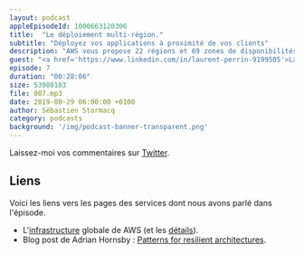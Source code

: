 ```yaml
---
layout: podcast
appleEpisodeId: 1000663120306
title:  "Le déploiement multi-région."
subtitle: "Déployez vos applications à proximité de vos clients"
description: "AWS vous propose 22 régions et 69 zones de disponibilités pour déployer vos applications. Il est conseillé de déployer à proximité de vos clients pour minimiser les temps d'accès à votre application (la latence). Quand vous avez des clients partout dans le monde, cela revient à déployer votre application sur plusieurs régions AWS. Outre minimiser la latence, certains clients choisissent une architecture multi-régions pour augmenter la disponibilité de leurs applications. Dans tous les cas, vous devrez répondre aux questions suivantes : comment router le traffic vers la bonne région ? Comment repliquer vos données d'une région à l'autre ? Découvrez pourquoi et comment Front App à mis en place leur architecététailure multi-régions."
guest: "<a href='https://www.linkedin.com/in/laurent-perrin-9199505'>Laurent Perrin</a>, CTO et co-fondateur de <a href='https://frontapp.com/'>Front App</a> (<a href='https://twitter.com/l_perrin'>@l_perrin</a>)"
episode: 7
duration: "00:28:06"
size: 53980183
file: 007.mp3  
date: 2019-08-29 06:00:00 +0100
author: Sébastien Stormacq
category: podcasts
background: '/img/podcast-banner-transparent.png'
---
```


Laissez-moi vos commentaires sur [Twitter](https://twitter.com/sebsto).

## Liens

Voici les liens vers les pages des services dont nous avons parlé dans l'épisode.

- L'[infrastructure](https://infrastructure.aws/) globale de AWS (et les [détails](https://aws.amazon.com/about-aws/global-infrastructure/regions_az)).
- Blog post de Adrian Hornsby : [Patterns for resilient architectures](https://medium.com/@adhorn/patterns-for-resilient-architecture-part-1-d3b60cd8d2b6).

